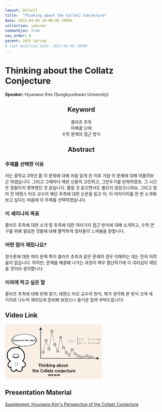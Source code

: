 ```yaml
---
layout: default
title:  "Thinking about the Collatz Conjecture"
date: 2025-04-08 18:00:00 +0900
collection: seminar
usemathjax: true
nav_order: 8
parent: 2025 Spring
# last_modified_date: 2023-03-06 +0900
---
```

# Thinking about the Collatz Conjecture

**Speaker:** Hyunwoo Kim (Sungkyunkwan University) <br>
   
## <center> Keyword </center>
<center>콜라츠 추측</center>
<center>미해결 난제</center>
<center>수학 문제의 접근 방식</center>
   
## <center> Abstract </center>

### 주제를 선택한 이유
저는 중학교 3학년 쯤 이 문제에 대해 처음 알게 된 이후 가끔 이 문제에 대해 떠올려보곤 하였습니다. 그리고 그때마다 매번 신중히 고민하고, 그만두기를 반복하였죠. 그 시간은 정말이지 행복했던 것 같습니다. 풀릴 것 같으면서도 풀리지 않았으니까요. 그리고 얼마 전 테렌스 타오 교수의 해당 추측에 대한 논문을 읽고 아, 이 아이디어를 한 번 소개해 보고 싶다는 마음에 이 주제를 선택하였습니다.

### 이 세미나의 목표
콜라츠 추측에 대한 소개 및 추측에 대한 여러가지 접근 방식에 대해 소개하고, 수학 연구를 위해 필요한 것들에 대해 짤막하게 청자들이 느껴봄을 원합니다.

### 어떤 점이 재밌나요?
정수론에 대한 여러 문제 특히 콜라츠 추측과 같은 문제의 경우 이해하는 데는 전혀 어려움이 없습니다. 하지만, 문제를 해결해 나가는 과정이 매우 험난하기에 이 괴리감이 재밌을 것이라 생각합니다. 

### 이외에 하고 싶은 말
콜라츠 추측에 대해 반례 찾기, 테렌스 타오 교수의 방식, 제가 생각해 본 방식 크게 세 가지로 나누어 재미있게 준비해 보았으니 즐거운 참여 부탁드립니다!

## Video Link

[![Video Label](pictures/8_collatz.jpg)](https://youtu.be/yoOqqnEwlmw)

## Presentation Material
<a target='_blank' href='download/HyunwooKim_PerspectiveoftheCollatzConjecture.pdf'>Supplement: Hyunwoo Kim's Perspective of the Collatz Conjecture</a> 